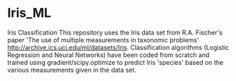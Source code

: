 # Iris_ML
Iris Classification This repository uses the Iris data set from R.A. Fischer's paper 'The use of multiple measurements in taxonomic problems' http://archive.ics.uci.edu/ml/datasets/Iris. Classification algorithms (Logistic Regression and Neural Networks) have been coded from scratch and trained using gradient/scipy.optimize to predict Iris 'species' based on the various measurements given in the data set.
